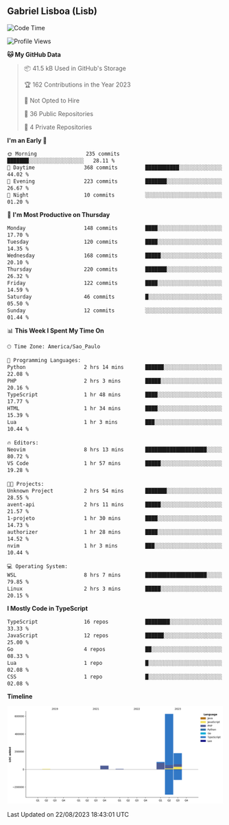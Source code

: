 ## Gabriel Lisboa (Lisb)

<!--START_SECTION:waka-->
![Code Time](http://img.shields.io/badge/Code%20Time-141%20hrs%207%20mins-blue)

![Profile Views](http://img.shields.io/badge/Profile%20Views-4-blue)

**🐱 My GitHub Data** 

> 📦 41.5 kB Used in GitHub's Storage 
 > 
> 🏆 162 Contributions in the Year 2023
 > 
> 🚫 Not Opted to Hire
 > 
> 📜 36 Public Repositories 
 > 
> 🔑 4 Private Repositories 
 > 
**I'm an Early 🐤** 

```text
🌞 Morning                235 commits         ███████░░░░░░░░░░░░░░░░░░   28.11 % 
🌆 Daytime                368 commits         ███████████░░░░░░░░░░░░░░   44.02 % 
🌃 Evening                223 commits         ███████░░░░░░░░░░░░░░░░░░   26.67 % 
🌙 Night                  10 commits          ░░░░░░░░░░░░░░░░░░░░░░░░░   01.20 % 
```
📅 **I'm Most Productive on Thursday** 

```text
Monday                   148 commits         ████░░░░░░░░░░░░░░░░░░░░░   17.70 % 
Tuesday                  120 commits         ████░░░░░░░░░░░░░░░░░░░░░   14.35 % 
Wednesday                168 commits         █████░░░░░░░░░░░░░░░░░░░░   20.10 % 
Thursday                 220 commits         ███████░░░░░░░░░░░░░░░░░░   26.32 % 
Friday                   122 commits         ████░░░░░░░░░░░░░░░░░░░░░   14.59 % 
Saturday                 46 commits          █░░░░░░░░░░░░░░░░░░░░░░░░   05.50 % 
Sunday                   12 commits          ░░░░░░░░░░░░░░░░░░░░░░░░░   01.44 % 
```


📊 **This Week I Spent My Time On** 

```text
🕑︎ Time Zone: America/Sao_Paulo

💬 Programming Languages: 
Python                   2 hrs 14 mins       ██████░░░░░░░░░░░░░░░░░░░   22.08 % 
PHP                      2 hrs 3 mins        █████░░░░░░░░░░░░░░░░░░░░   20.16 % 
TypeScript               1 hr 48 mins        ████░░░░░░░░░░░░░░░░░░░░░   17.77 % 
HTML                     1 hr 34 mins        ████░░░░░░░░░░░░░░░░░░░░░   15.39 % 
Lua                      1 hr 3 mins         ███░░░░░░░░░░░░░░░░░░░░░░   10.44 % 

🔥 Editors: 
Neovim                   8 hrs 13 mins       ████████████████████░░░░░   80.72 % 
VS Code                  1 hr 57 mins        █████░░░░░░░░░░░░░░░░░░░░   19.28 % 

🐱‍💻 Projects: 
Unknown Project          2 hrs 54 mins       ███████░░░░░░░░░░░░░░░░░░   28.55 % 
avent-api                2 hrs 11 mins       █████░░░░░░░░░░░░░░░░░░░░   21.57 % 
1-projeto                1 hr 30 mins        ████░░░░░░░░░░░░░░░░░░░░░   14.73 % 
authorizer               1 hr 28 mins        ████░░░░░░░░░░░░░░░░░░░░░   14.52 % 
nvim                     1 hr 3 mins         ███░░░░░░░░░░░░░░░░░░░░░░   10.44 % 

💻 Operating System: 
WSL                      8 hrs 7 mins        ████████████████████░░░░░   79.85 % 
Linux                    2 hrs 3 mins        █████░░░░░░░░░░░░░░░░░░░░   20.15 % 
```

**I Mostly Code in TypeScript** 

```text
TypeScript               16 repos            ████████░░░░░░░░░░░░░░░░░   33.33 % 
JavaScript               12 repos            ██████░░░░░░░░░░░░░░░░░░░   25.00 % 
Go                       4 repos             ██░░░░░░░░░░░░░░░░░░░░░░░   08.33 % 
Lua                      1 repo              █░░░░░░░░░░░░░░░░░░░░░░░░   02.08 % 
CSS                      1 repo              █░░░░░░░░░░░░░░░░░░░░░░░░   02.08 % 
```



**Timeline**

![Lines of Code chart](https://raw.githubusercontent.com/tenlisboa/tenlisboa/main/assets/bar_graph.png)


 Last Updated on 22/08/2023 18:43:01 UTC
<!--END_SECTION:waka-->
